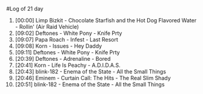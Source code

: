 #Log of 21 day

1. [00:00] Limp Bizkit - Chocolate Starfish and the Hot Dog Flavored Water - Rollin' (Air Raid Vehicle)
1. [09:02] Deftones - White Pony - Knife Prty
1. [09:07] Papa Roach - Infest - Last Resort
1. [09:08] Korn - Issues - Hey Daddy
1. [09:11] Deftones - White Pony - Knife Prty
1. [20:39] Deftones - Adrenaline - Bored
1. [20:41] Korn - Life Is Peachy - A.D.I.D.A.S.
1. [20:43] blink-182 - Enema of the State - All the Small Things
1. [20:46] Eminem - Curtain Call: The Hits - The Real Slim Shady
1. [20:51] blink-182 - Enema of the State - All the Small Things

